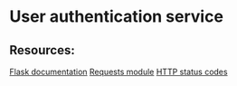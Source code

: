 # User authentication service

## Resources:
[Flask documentation](https://flask.palletsprojects.com/en/1.1.x/quickstart/)
[Requests module](https://requests.kennethreitz.org/en/latest/user/quickstart/)
[HTTP status codes](https://www.w3.org/Protocols/rfc2616/rfc2616-sec10.html)